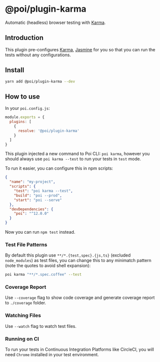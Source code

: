 # @poi/plugin-karma

Automatic (headless) browser testing with [Karma](https://karma-runner.github.io/latest/index.html).

## Introduction

This plugin pre-configures [Karma](https://karma-runner.github.io/), [Jasmine](https://jasmine.github.io/) for you so that you can run the tests without any configurations.

## Install

```bash
yarn add @poi/plugin-karma --dev
```

## How to use

In your `poi.config.js`:

```js
module.exports = {
  plugins: [
    {
      resolve: '@poi/plugin-karma'
    }
  ]
}
```

This plugin injected a new command to Poi CLI: `poi karma`, however you should always use `poi karma --test` to run your tests in `test` mode.

To run it easier, you can configure this in npm scripts:

```json
{
  "name": "my-project",
  "scripts": {
    "test": "poi karma --test",
    "build": "poi --prod",
    "start": "poi --serve"
  },
  "devDependencies": {
    "poi": "^12.0.0"
  }
}
```

Now you can run `npm test` instead.

### Test File Patterns

By default this plugin use `**/*.{test,spec}.{js,ts}` (excluded `node_modules`) as test files, you can change this to any minimatch pattern (note the quotes to avoid shell expansion):

```bash
poi karma "**/*.spec.coffee" --test
```

### Coverage Report

Use `--coverage` flag to show code coverage and generate coverage report to `./coverage` folder.

### Watching Files

Use `--watch` flag to watch test files.

### Running on CI

To run your tests in Continuous Integration Platforms like CircleCI, you will need `Chrome` installed in your test environment.
